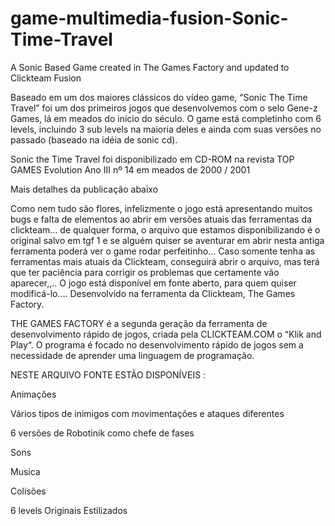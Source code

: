 # game-multimedia-fusion-Sonic-Time-Travel
A Sonic Based Game created in The Games Factory and updated to Clickteam Fusion

Baseado em um dos maiores clássicos do vídeo game, “Sonic The Time Travel” foi um dos primeiros jogos que desenvolvemos com o selo Gene-z Games, lá em meados do início do século. O game está completinho com 6 levels, incluindo 3 sub levels na maioria deles e ainda com suas versões no passado (baseado na idéia de sonic cd).

Sonic the Time Travel foi disponibilizado em CD-ROM na revista TOP GAMES Evolution Ano III nº 14 em meados de 2000 / 2001

Mais detalhes da publicação abaixo

Como nem tudo são flores, infelizmente o jogo está apresentando muitos bugs e falta de elementos ao abrir em versões atuais das ferramentas da clickteam… de qualquer forma, o arquivo que estamos disponibilizando é o original salvo em tgf 1 e se alguém quiser se aventurar em abrir nesta antiga ferramenta poderá ver o game rodar perfeitinho… Caso somente tenha as ferramentas mais atuais da Clickteam, conseguirá abrir o arquivo, mas terá que ter paciência para corrigir os problemas que certamente vão aparecer,,.. O jogo está disponível em fonte aberto, para quem quiser modificá-lo…. Desenvolvido na ferramenta da Clickteam, The Games Factory.

THE GAMES FACTORY é a segunda geração da ferramenta de desenvolvimento rápido de jogos, criada pela CLICKTEAM.COM o “Klik and Play“. O programa é focado no desenvolvimento rápido de jogos sem a necessidade de aprender uma linguagem de programação.

NESTE ARQUIVO FONTE ESTÃO DISPONÍVEIS :

Animações

Vários tipos de inimigos com movimentações e ataques diferentes

6 versões de Robotinik como chefe de fases

Sons

Musica

Colisões

6 levels Originais Estilizados
